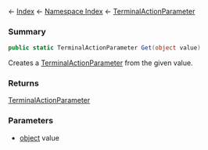 ← [Index](Api-Index) ← [Namespace Index](Namespace-Index) ← [TerminalActionParameter](Sandbox.ModAPI.Ingame.TerminalActionParameter)

### Summary

```csharp
public static TerminalActionParameter Get(object value)
```

Creates a [TerminalActionParameter](Sandbox.ModAPI.Ingame.TerminalActionParameter) from the given value.

### Returns

[TerminalActionParameter](Sandbox.ModAPI.Ingame.TerminalActionParameter)



### Parameters

* [object](https://docs.microsoft.com/en-us/dotnet/api/system.object?view=netframework-4.6) value
